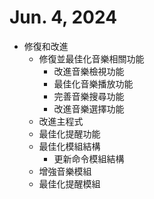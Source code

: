 # Jun. 4, 2024
* 修復和改進
  + 修復並最佳化音樂相關功能
    - 改進音樂檢視功能
    - 最佳化音樂播放功能
    - 完善音樂搜尋功能
    - 改進音樂選擇功能
  + 改進主程式
  + 最佳化提醒功能
  + 最佳化模組結構
    - 更新命令模組結構
  + 增強音樂模組
  + 最佳化提醒模組
